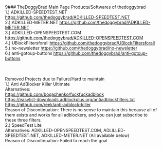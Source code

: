 9### TheDoggyBrad Main Page
Products/Softwares of thedoggybrad 
<br>
1.) ADKILLED-SPEEDTEST.NET https://github.com/thedoggybrad/ADKILLED-SPEEDTEST.NET
<br>
2.) ADKILLED-METER.NET https://github.com/thedoggybrad/ADKILLED-METER.NET
<br>
3.) ADKILLED-OPENSPEEDTEST.COM https://github.com/thedoggybrad/ADKILLED-OPENSPEEDTEST.COM
<br>
4.) UBlockFiltersforall https://github.com/thedoggybrad/UBlockFiltersforall
<br>
5.) no-newsletter https://github.com/thedoggybrad/no-newsletter
<br>
6.) anti-gotoup-buttons https://github.com/thedoggybrad/anti-gotoup-buttons
<br>
<br>
<br>
<br>
Removed Projects due to Failure/Hard to maintain
<br>
1.) Anti AdBlocker Killer Ultimate
<br>
Alternatives:
<br>
https://github.com/bogachenko/fuckfuckadblock
<br>
https://easylist-downloads.adblockplus.org/antiadblockfilters.txt
<br>
https://github.com/reek/anti-adblock-killer
<br>
Reason of Discontinuation: There is no sense to maintain this because all of them exists and works for all adblockers, and you can just subscribe to these three filters.
<br>
2.) SpeedTest Lite
<br>
Alternatives: ADKILLED-OPENSPEEDTEST.COM, ADLILLED-SPEEDTEST.NET, ADKILLED-METER.NET (All available below)
<br>
Reason of Discontinuation: Failed to reach the goal
